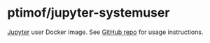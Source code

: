 # ptimof/jupyter-systemuser

[Jupyter](http://jupyter.org) user Docker image. See [GitHub repo](https://github.com/ptimof/docker-jupyter)
for usage instructions.
